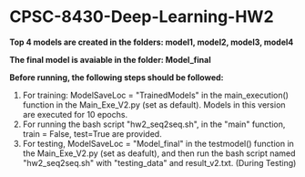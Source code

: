 # CPSC-8430-Deep-Learning-HW2


**Top 4 models are created in the folders: model1, model2, model3, model4**

**The final model is avaiable in the folder: Model_final**

**Before running, the following steps should be followed:**
1. For training: ModelSaveLoc = "TrainedModels" in the main_execution() function in the Main_Exe_V2.py (set as default). Models in this version are executed for 10 epochs.
2. For running the bash script "hw2_seq2seq.sh", in the "main" function, train = False, test=True are provided.
3. For testing, ModelSaveLoc = "Model_final" in the testmodel() function in the Main_Exe_V2.py (set as deafult), and then run the bash script named "hw2_seq2seq.sh" with "testing_data" and result_v2.txt. (During Testing)
